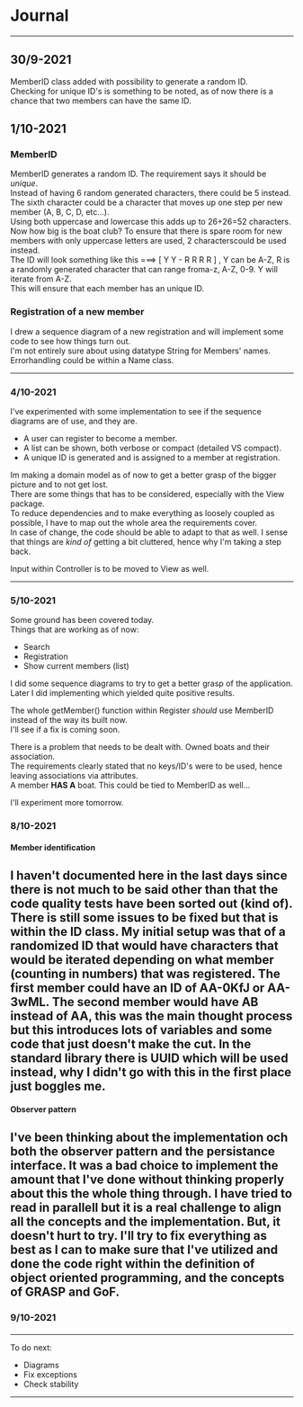# Journal
---
## 30/9-2021
MemberID class added with possibility to generate a random ID.  
Checking for unique ID's is something to be noted, as of now there is a chance that two members can have the same ID.  


## 1/10-2021

### MemberID
MemberID generates a random ID. The requirement says it should be *unique*.  
Instead of having 6 random generated characters, there could be 5 instead. The sixth character could be a character that moves up one step per new member (A, B, C, D, etc...).  
Using both uppercase and lowercase this adds up to 26+26=52 characters.  
Now how big is the boat club? To ensure that there is spare room for new members with only uppercase letters are used, 2 characterscould be used instead.  
The ID will look something like this ===> [ Y Y - R R R R ] , Y can be A-Z, R is a randomly generated character that can range froma-z, A-Z, 0-9. 
Y will iterate from A-Z.   
This will ensure that each member has an unique ID.

### Registration of a new member  
I drew a sequence diagram of a new registration and will implement some code to see how things turn out.  
I'm not entirely sure about using datatype String for Members' names.  
Errorhandling could be within a Name class.  



---
### 4/10-2021  
I've experimented with some implementation to see if the sequence diagrams are of use, and they are.  
- A user can register to become a member.  
- A list can be shown, both verbose or compact (detailed VS compact).
- A unique ID is generated and is assigned to a member at registration.

Im making a domain model as of now to get a better grasp of the bigger picture and to not get lost.  
There are some things that has to be considered, especially with the View package.  
To reduce dependencies and to make everything as loosely coupled as possible, I have to map out the whole area the requirements cover.  
In case of change, the code should be able to adapt to that as well. I sense that things are *kind of* getting a bit cluttered, hence why I'm taking a step back.  
  
Input within Controller is to be moved to View as well.

---
### 5/10-2021 
Some ground has been covered today.  
Things that are working as of now:
- Search
- Registration
- Show current members (list)
   
I did some sequence diagrams to try to get a better grasp of the application.  
Later I did implementing which yielded quite positive results.  

The whole getMember() function within Register *should* use MemberID instead of the way its built now.  
I'll see if a fix is coming soon.

There is a problem that needs to be dealt with. Owned boats and their association.  
The requirements clearly stated that no keys/ID's were to be used, hence leaving associations via attributes.  
A member **HAS A** boat. This could be tied to MemberID as well...  

I'll experiment more tomorrow.  

### 8/10-2021
#### Member identification
I haven't documented here in the last days since there is not much to be said other than that the code quality tests have been sorted out (kind of).
There is still some issues to be fixed but that is within the ID class.
My initial setup was that of a randomized ID that would have characters that would be iterated depending on what member (counting in numbers) that was registered.
The first member could have an ID of AA-0KfJ or AA-3wML.
The second member would have AB instead of AA, this was the main thought process but this introduces lots of variables and some code that just doesn't make the cut.
In the standard library there is **UUID** which will be used instead, why I didn't go with this in the first place just boggles me.
---
#### Observer pattern
I've been thinking about the implementation och both the observer pattern and the persistance interface.
It was a **bad** choice to implement the amount that I've done without thinking properly about this the whole thing through.
I have tried to read in parallell but it is a real challenge to align all the concepts and the implementation.
But, it doesn't hurt to try. I'll try to fix everything as best as I can to make sure that I've utilized and done the code right within the definition of object oriented programming, and the concepts of GRASP and GoF.
---
### 9/10-2021
####


---
To do next:
- Diagrams
- Fix exceptions
- Check stability
---
